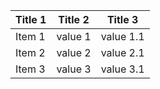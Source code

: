 
|  **Title 1** |  **Title 2** | **Title 3**|
| ------- | ----------| ------ |
| Item 1 | value 1  | value 1.1|
| Item 2  | value 2 | value 2.1|
| Item 3  | value 3 | value 3.1|


